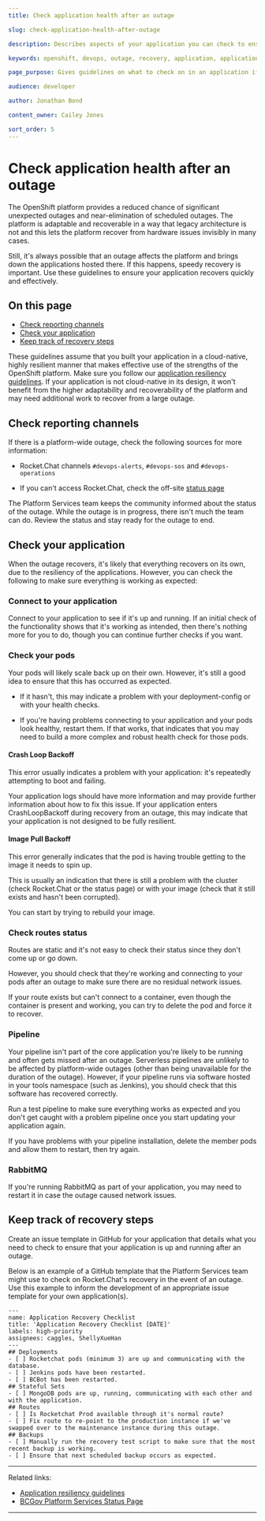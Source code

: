 ```yaml
---
title: Check application health after an outage

slug: check-application-health-after-outage

description: Describes aspects of your application you can check to ensure they're up and running after an outage.

keywords: openshift, devops, outage, recovery, application, application health

page_purpose: Gives guidelines on what to check on in an application if there has a platform-wide outage.

audience: developer

author: Jonathan Bond

content_owner: Cailey Jones

sort_order: 5
---
```


# Check application health after an outage

The OpenShift platform provides a reduced chance of significant unexpected outages and near-elimination of scheduled outages. The platform is adaptable and recoverable in a way that legacy architecture is not and this lets the platform recover from hardware issues invisibly in many cases.

Still, it's always possible that an outage affects the platform and brings down the applications hosted there. If this happens, speedy recovery is important. Use these guidelines to ensure your application recovers quickly and effectively.

## On this page

- [Check reporting channels](#check-reporting-channels)
- [Check your application](#check-your-application)
- [Keep track of recovery steps](#keep-track-of-recovery-steps)

These guidelines assume that you built your application in a cloud-native, highly resilient manner that makes effective use of the strengths of the OpenShift platform. Make sure you follow our [application resiliency guidelines](/app-resiliency-guidelines/). If your application is not cloud-native in its design, it won't benefit from the higher adaptability and recoverability of the platform and may need additional work to recover from a large outage.

## Check reporting channels

If there is a platform-wide outage, check the following sources for more information:

- Rocket.Chat channels `#devops-alerts`, `#devops-sos` and `#devops-operations`

- If you can't access Rocket.Chat, check the off-site [status page](https://status.developer.gov.bc.ca)

The Platform Services team keeps the community informed about the status of the outage. While the outage is in progress, there isn't much the team can do. Review the status and stay ready for the outage to end.

## Check your application

When the outage recovers, it's likely that everything recovers on its own, due to the resiliency of the applications. However, you can check the following to make sure everything is working as expected:

### Connect to your application

Connect to your application to see if it's up and running. If an initial check of the functionality shows that it's working as intended, then there's nothing more for you to do, though you can continue further checks if you want.

### Check your pods

Your pods will likely scale back up on their own. However, it's still a good idea to ensure that this has occurred as expected.

- If it hasn't, this may indicate a problem with your deployment-config or with your health checks.

- If you're having problems connecting to your application and your pods look healthy, restart them. If that works, that indicates that you may need to build a more complex and robust health check for those pods.

#### Crash Loop Backoff

This error usually indicates a problem with your application: it's repeatedly attempting to boot and failing.

Your application logs should have more information and may provide further information about how to fix this issue. If your application enters CrashLoopBackoff during recovery from an outage, this may indicate that your application is not designed to be fully resilient.

#### Image Pull Backoff

This error generally indicates that the pod is having trouble getting to the image it needs to spin up.

This is usually an indication that there is still a problem with the cluster (check Rocket.Chat or the status page) or with your image (check that it still exists and hasn't been corrupted).

You can start by trying to rebuild your image.

### Check routes status

Routes are static and it's not easy to check their status since they don't come up or go down.

However, you should check that they're working and connecting to your pods after an outage to make sure there are no residual network issues.

If your route exists but can't connect to a container, even though the container is present and working, you can try to delete the pod and force it to recover.

### Pipeline

Your pipeline isn't part of the core application you're likely to be running and often gets missed after an outage. Serverless pipelines are unlikely to be affected by platform-wide outages (other than being unavailable for the duration of the outage). However, if your pipeline runs via software hosted in your tools namespace (such as Jenkins), you should check that this software has recovered correctly.

Run a test pipeline to make sure everything works as expected and you don't get caught with a problem pipeline once you start updating your application again.

If you have problems with your pipeline installation, delete the member pods and allow them to restart, then try again.

### RabbitMQ

If you're running RabbitMQ as part of your application, you may need to restart it in case the outage caused network issues.

## Keep track of recovery steps

Create an issue template in GitHub for your application that details what you need to check to ensure that your application is up and running after an outage.

Below is an example of a GitHub template that the Platform Services team might use to check on Rocket.Chat's recovery in the event of an outage. Use this example to inform the development of an appropriate issue template for your own application(s).

```
---
name: Application Recovery Checklist
title: 'Application Recovery Checklist [DATE]'
labels: high-priority
assignees: caggles, ShellyXueHan
---
## Deployments
- [ ] Rocketchat pods (minimum 3) are up and communicating with the database.
- [ ] Jenkins pods have been restarted.
- [ ] BCBot has been restarted.
## Stateful Sets
- [ ] MongoDB pods are up, running, communicating with each other and with the application.
## Routes
- [ ] Is Rocketchat Prod available through it's normal route?
- [ ] Fix route to re-point to the production instance if we've swapped over to the maintenance instance during this outage.
## Backups
- [ ] Manually run the recovery test script to make sure that the most recent backup is working.
- [ ] Ensure that next scheduled backup occurs as expected.
```

---

Related links:

- [Application resiliency guidelines](/app-resiliency-guidelines/)
- [BCGov Platform Services Status Page](https://status.developer.gov.bc.ca)

---
